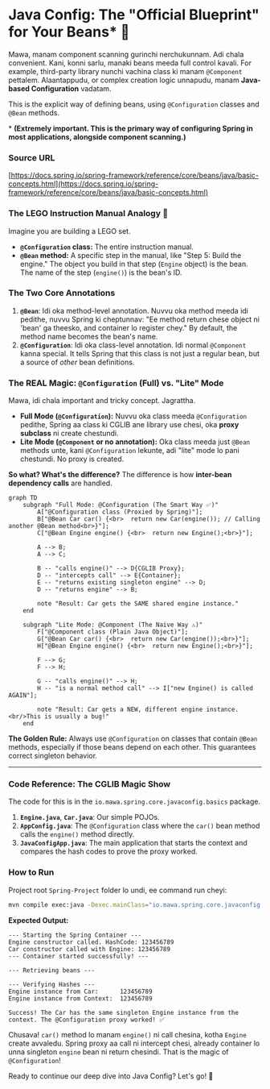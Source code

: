 # Java Config: The "Official Blueprint" for Your Beans* 📜

Mawa, manam component scanning gurinchi nerchukunnam. Adi chala convenient. Kani, konni sarlu, manaki beans meeda full control kavali. For example, third-party library nunchi vachina class ki manam `@Component` pettalem. Alaantappudu, or complex creation logic unnapudu, manam **Java-based Configuration** vadatam.

This is the explicit way of defining beans, using `@Configuration` classes and `@Bean` methods.

\* **(Extremely important. This is the primary way of configuring Spring in most applications, alongside component scanning.)**

### Source URL
[https://docs.spring.io/spring-framework/reference/core/beans/java/basic-concepts.html](https://docs.spring.io/spring-framework/reference/core/beans/java/basic-concepts.html)

### The LEGO Instruction Manual Analogy 🧱
Imagine you are building a LEGO set.
-   **`@Configuration` class:** The entire instruction manual.
-   **`@Bean` method:** A specific step in the manual, like "Step 5: Build the engine." The object you build in that step (`Engine` object) is the bean. The name of the step (`engine()`) is the bean's ID.

### The Two Core Annotations
1.  **`@Bean`**: Idi oka method-level annotation. Nuvvu oka method meeda idi pedithe, nuvvu Spring ki cheptunnav: "Ee method return chese object ni 'bean' ga theesko, and container lo register chey." By default, the method name becomes the bean's name.
2.  **`@Configuration`**: Idi oka class-level annotation. Idi normal `@Component` kanna special. It tells Spring that this class is not just a regular bean, but a source of *other* bean definitions.

### The REAL Magic: `@Configuration` (Full) vs. "Lite" Mode
Mawa, idi chala important and tricky concept. Jagrattha.
-   **Full Mode (`@Configuration`):** Nuvvu oka class meeda `@Configuration` pedithe, Spring aa class ki CGLIB ane library use chesi, oka **proxy subclass** ni create chestundi.
-   **Lite Mode (`@Component` or no annotation):** Oka class meeda just `@Bean` methods unte, kani `@Configuration` lekunte, adi "lite" mode lo pani chestundi. No proxy is created.

**So what? What's the difference?**
The difference is how **inter-bean dependency calls** are handled.

```mermaid
graph TD
    subgraph "Full Mode: @Configuration (The Smart Way ✅)"
        A["@Configuration class (Proxied by Spring)"];
        B["@Bean Car car() {<br>  return new Car(engine()); // Calling another @Bean method<br>}"];
        C["@Bean Engine engine() {<br>  return new Engine();<br>}"];

        A --> B;
        A --> C;

        B -- "calls engine()" --> D{CGLIB Proxy};
        D -- "intercepts call" --> E{Container};
        E -- "returns existing singleton engine" --> D;
        D -- "returns engine" --> B;

        note "Result: Car gets the SAME shared engine instance."
    end

    subgraph "Lite Mode: @Component (The Naive Way ⚠️)"
        F["@Component class (Plain Java Object)"];
        G["@Bean Car car() {<br>  return new Car(engine());<br>}"];
        H["@Bean Engine engine() {<br>  return new Engine();<br>}"];

        F --> G;
        F --> H;

        G -- "calls engine()" --> H;
        H -- "is a normal method call" --> I["new Engine() is called AGAIN"];

        note "Result: Car gets a NEW, different engine instance.<br/>This is usually a bug!"
    end
```

**The Golden Rule:** Always use `@Configuration` on classes that contain `@Bean` methods, especially if those beans depend on each other. This guarantees correct singleton behavior.

---
### Code Reference: The CGLIB Magic Show
The code for this is in the `io.mawa.spring.core.javaconfig.basics` package.

1.  **`Engine.java`**, **`Car.java`**: Our simple POJOs.
2.  **`AppConfig.java`**: The `@Configuration` class where the `car()` bean method calls the `engine()` method directly.
3.  **`JavaConfigApp.java`**: The main application that starts the context and compares the hash codes to prove the proxy worked.

### How to Run
Project root `Spring-Project` folder lo undi, ee command run cheyi:
```bash
mvn compile exec:java -Dexec.mainClass="io.mawa.spring.core.javaconfig.basics.JavaConfigApp"
```
**Expected Output:**
```
--- Starting the Spring Container ---
Engine constructor called. HashCode: 123456789
Car constructor called with Engine: 123456789
--- Container started successfully! ---

--- Retrieving beans ---

--- Verifying Hashes ---
Engine instance from Car:      123456789
Engine instance from Context:  123456789

Success! The Car has the same singleton Engine instance from the context. The @Configuration proxy worked! ✅
```
Chusava! `car()` method lo manam `engine()` ni call chesina, kotha `Engine` create avvaledu. Spring proxy aa call ni intercept chesi, already container lo unna singleton `engine` bean ni return chesindi. That is the magic of `@Configuration`!

Ready to continue our deep dive into Java Config? Let's go! 💪
